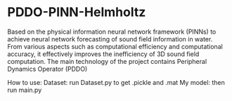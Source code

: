# PDDO-PINN-Helmholtz
Based on the physical information neural network framework (PINNs) to achieve neural network forecasting of sound field information in water.
From various aspects such as computational efficiency and computational accuracy, it effectively improves the inefficiency of 3D sound field computation.
The main technology of the project contains Peripheral Dynamics Operator (PDDO)

How to use:
Dataset: run Dataset.py to get .pickle and .mat
My model:
then run main.py
